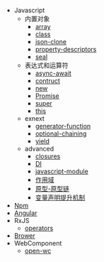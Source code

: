 - Javascript
  - 内置对象
    - [array](javascript/global-objects/array.md)
    - [class](javascript/global-objects/class.md)
    - [json-clone](javascript/global-objects/json-clone.md)
    - [property-descriptors](javascript/global-objects/property-descriptors.md)
    - [seal](javascript/global-objects/seal.md)
  - 表达式和运算符
    - [async-await](javascript/operators/async-await.md)
    - [contruct](javascript/operators/contruct.md)
    - [new](javascript/operators/new.md)
    - [Promise](javascript/operators/Promise.md)
    - [super](javascript/operators/super.md)
    - [this](javascript/operators/this.md)
  - exnext
    - [generator-function](javascript/esnexts/generator-function.md)
    - [optional-chaining](javascript/esnexts/optional-chaining.md)
    - [yield](javascript/esnexts/yield.md)
  - advanced
    - [closures](javascript/advanced/closures.md)
    - [DI](javascript/advanced/DI.md)
    - [javascript-module](javascript/advanced/javascript-module.md)
    - [作用域](javascript/advanced/作用域.md)
    - [原型-原型链](javascript/advanced/原型-原型链.md)
    - [变量声明提升机制](javascript/advanced/变量声明提升机制.md)
- [Npm](npm/yarn.md)
- [Angular](angular/basics/get-start.md)
- RxJS
  - [operators](rxjs/operators.md)
- [Brower](brower)
- WebComponent
  - [open-wc](https://open-wc.org/index.html)

